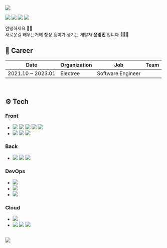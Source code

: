 <img src="https://capsule-render.vercel.app/api?type=waving&color=gradient&height=200&section=header&text=YoungMinYoon&fontSize=50" />  

<p>
  <a href="https://hits.seeyoufarm.com"><img src="https://hits.seeyoufarm.com/api/count/incr/badge.svg?url=https%3A%2F%2Fgithub.com%2Frhenfla0312&count_bg=%23ED6DA3&title_bg=%2386757E&icon=github.svg&icon_color=%23E1DEDE&title=hits&edge_flat=false"/></a>
  <a href="https://www.instagram.com/yym_312/"><img src="https://img.shields.io/badge/Instagram-E4405F?style=flat-square&logo=Instagram&logoColor=white"/></a>
  <a href="https://yoon-yn.tistory.com/"><img src="https://img.shields.io/badge/Blog-FF5722?style=flat-square&logo=Blogger&logoColor=white"/></a>
  <a href=""><img src="https://img.shields.io/badge/Gmail-EA4335?style=flat-square&logo=Gmail&logoColor=white"/></a>
</p>

안녕하세요 👋🏻  
새로운걸 배우는거에 항상 흥미가 생기는 개발자 **윤영민** 입니다 🧑🏻‍💻 

## 💼 Career
| Date | Organization | Job | Team |
| - | - | - | - |
| 2021.10 ~ 2023.01 | Electree | Software Engineer | |

<br />

## ⚙️ Tech
### Front
- <img src="https://img.shields.io/badge/HTML5-E34F26?style=flat-square&logo=HTML5&logoColor=white"/>
  <img src="https://img.shields.io/badge/CSS3-1572B6?style=flat-square&logo=CSS3&logoColor=white"/>
  <img src="https://img.shields.io/badge/Sass-CC6699?style=flat-square&logo=Sass&logoColor=white"/>
  <img src="https://img.shields.io/badge/JavaScript-F7DF1E?style=flat-square&logo=JavaScript&logoColor=white"/>
  <img src="https://img.shields.io/badge/jQuery-0769AD?style=flat-square&logo=jQuery&logoColor=white"/>
- <img src="https://img.shields.io/badge/Vue3-4FC08D?style=flat-square&logo=Vue.js&logoColor=white"/>
  <img src="https://img.shields.io/badge/Vite-646CFF?style=flat-square&logo=Vite&logoColor=white"/>
  <img src="https://img.shields.io/badge/Webpack-8DD6F9?style=flat-square&logo=Webpack&logoColor=white"/>

### Back
- <img src="https://img.shields.io/badge/Node.js-339933?style=flat-square&logo=Node.js&logoColor=white"/>
  <img src="https://img.shields.io/badge/PHP-777BB4?style=flat-square&logo=PHP&logoColor=white"/>
  <img src="https://img.shields.io/badge/MySQL-4479A1?style=flat-square&logo=MySQL&logoColor=white"/>
  
### DevOps
- <img src="https://img.shields.io/badge/GitHub-181717?style=flat-square&logo=GitHub&logoColor=white"/>
- <img src="https://img.shields.io/badge/Ubuntu-E95420?style=flat-square&logo=Ubuntu&logoColor=white"/>
- <img src="https://img.shields.io/badge/Jest-C21325?style=flat-square&logo=Jest&logoColor=white"/>

### Cloud
- <img src="https://img.shields.io/badge/AWS-232F3E?style=flat-square&logo=Amazon AWS&logoColor=white"/>
- <img src="https://img.shields.io/badge/Oracle-F80000?style=flat-square&logo=Oracle&logoColor=white"/>
  <img src="https://img.shields.io/badge/Heroku-430098?style=flat-square&logo=Heroku&logoColor=white"/>
  <img src="https://img.shields.io/badge/Netlify-00C7B7?style=flat-square&logo=Netlify&logoColor=white"/>

<!-- ### Language -->

<br />

<img src="https://github-readme-stats.vercel.app/api?username=yym1623&show_icons=true&theme=radical">

